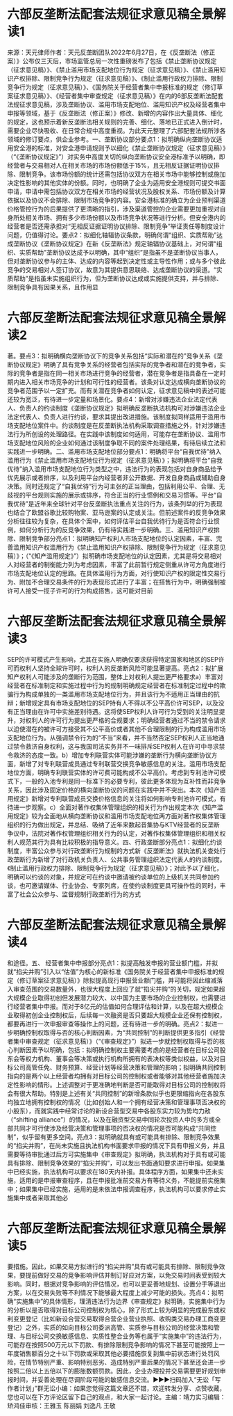 # 六部反垄断法配套法规征求意见稿全景解读1

来源：天元律师作者：天元反垄断团队2022年6月27日，在《反垄断法（修正案）》公布仅三天后，市场监管总局一次性重磅发布了包括《禁止垄断协议规定（征求意见稿）》、《禁止滥用市场支配地位行为规定（征求意见稿）》、《禁止滥用知识产权排除、限制竞争行为规定（征求意见稿）》、《制止滥用行政权力排除、限制竞争行为规定（征求意见稿）》、《国务院关于经营者集中申报标准的规定（修订草案征求意见稿）》、《经营者集中审查规定（征求意见稿）》在内的6部反垄断法配套法规征求意见稿，涉及垄断协议、滥用市场支配地位、滥用知识产权及经营者集中申报等领域，基于《反垄断法（修正案）》修改、新增的内容作出大量具体、细化的规定，这也预示着新反垄断法相关规则的完善、细化、落地已正式进入倒计时，需要企业尽快吸收、在日常合规中高度重视。为此天元整理了六部配套法规所涉各领域的修订要点，供企业参考。一、垄断协议部分要点1：拟明确纵向垄断协议适用安全港的标准，对安全港申请规则予以细化《禁止垄断协议规定（征求意见稿）》（“《垄断协议规定》”）对实务中高度关切的纵向垄断协议安全港标准予以明确，即经营者与交易相对人在相关市场的市场份额低于15%，且无相反证据证明协议排除、限制竞争。该市场份额的统计还需包括协议双方在相关市场中能够控制或施加决定性影响的其他实体的份额。同时，也明确了企业为适用安全港规则可提交书面申请，申请中需包括协议双方在相关市场的经营状况及股权关系、市场份额及计算依据以及协议不会排除、限制市场竞争的内容。安全港标准的确立为企业预判渠道价格管控行为的后果提供了更清晰的指引，涉及渠道管控的企业需要更加重视对自身所处相关市场、拥有多少市场份额以及市场竞争状况等进行分析。但安全港内的经营者是否还需承担对“无相反证据证明协议排除、限制竞争”举证责任等制度设计问题，仍值得讨论。要点2：拟细化轴辐协议条款，明确何谓“组织、实质帮助”达成垄断协议《垄断协议规定》在新《反垄断法》规定轴辐协议基础上，对何谓“组织、实质帮助”垄断协议达成予以明确，其中“组织”是指虽不是垄断协议当事人，但对垄断协议参与的主体、达成的内容等起到决定性或主导性作用；或与多个彼此竞争的交易相对人签订协议，故意为其提供意思联络、达成垄断协议的渠道。“实质帮助”是指虽未实施组织行为，但为垄断协议达成或实施提供支持，并与排除、限制竞争具有因果关系，且作用显

# 六部反垄断法配套法规征求意见稿全景解读2

著。要点3：拟明确横向垄断协议下的竞争关系包括“实际和潜在的”竞争关系《垄断协议规定》明确了具有竞争关系的经营者包括实际的竞争者和潜在的竞争者，实际的竞争者是指在同一相关市场进行竞争的经营者，潜在竞争者是指具备在一定时期内进入相关市场竞争的计划和可行性的经营者。该条对认定达成横向垄断协议的竞争者范围予以一定扩充。而有关潜在竞争者如何认定，征求意见稿中的表述可能还较为宽泛，有待进一步定量和场景化。要点4：新增对涉嫌违法企业法定代表人、负责人的约谈制度《垄断协议规定》拟明确反垄断执法机构可对涉嫌违法企业法定代表人、负责人进行约谈，要求其提出改进措施。该制度拟同样适用于滥用市场支配地位案件中。约谈制度是在反垄断执法机构采取调查措施之外，针对涉嫌违法行为所创设的处理路径。在实践中该制度如何适用，可能存在垄断协议、滥用市场支配地位风险的企业如何通过该制度争取不同的案件处理结果，有待后续立法和实践进一步明确。二、滥用市场支配地位部分要点1：明确将平台“自我优待”纳入滥用行为《禁止滥用市场支配地位行为规定（征求意见稿）》；拟明确将平台“自我优待”纳入滥用市场支配地位行为类型之中，违法行为的表现包括对自身商品给予优先展示或者排序，以及利用平台内经营者非公开数据、开发自身商品或辅助自身决策。同时还规定了“自我优待”行为可主张的正当理由，包括利用公平、合理、无歧视的平台规则实施的展示或排序，符合正当的行业惯例和交易习惯等。平台“自我优待”是近年来全球针对平台反垄断执法重点关注的行为，该条列举的行为表现也结合了欧盟谷歌比较购物案、亚马逊案的认定或关注。但前述案件的反竞争效果分析往往较为复杂，在具体个案中，如何评估平台自我优待行为是否符合行业惯例，如何分析行为的反竞争效果，仍有待实践进一步明确。三、滥用知识产权排除、限制竞争部分亮点1：拟明确知产权利人市场支配地位的认定因素，丰富、完善滥用知识产权滥用行为《禁止滥用知识产权排除、限制竞争行为规定（征求意见稿）》；（“《知产滥用规定》”）拟明确市场支配地位的认定因素，尤其是将交易相对人对经营者的制衡能力列为考虑因素，丰富了此前暂行规定侧重从许可方角度进行市场支配地位认定的思路。在具体滥用行为方面，对行使知识产权的限定性交易行为、附加不合理交易条件的行为表现形式进行了丰富；在搭售行为中，明确强制被许可人接受一揽子许可的行为构成搭售，这可能对目前

# 六部反垄断法配套法规征求意见稿全景解读3

SEP的许可模式产生影响，尤其在实施人明确仅要求获得特定国家和地区的SEP许可而权利人坚持全球许可时，权利人的反垄断风险可能显著提高。亮点2：拟扩展知产权利人可能涉及的垄断行为范围，整体上对权利人提出更严格要求a）丰富对经营者在标准制定和实施过程中行为的规制明确规定经营者在标准制定过程中的欺骗行为构成单独的一类滥用市场支配地位行为，并且该行为不适用正当理由的抗辩；新增规定具有市场支配地位的SEP持有人不得以不公平高价许可SEP，以及没有正当理由在许可中实施差别待遇。这将使SEP权利人许可行为受到的关注明显提升，对权利人的许可行为提出更严格的合规要求；明确经营者通过不当的禁令请求以迫使潜在的被许可方接受其不公平高价或者其他不合理限制的行为构成滥用市场支配地位行为。从强调禁令行为的“不当”来看，并不当然否定SEP权利人正当地通过禁令救济自身权利，这与我国司法实务并不一味排斥SEP权利人在许可中寻求禁令救济的态度一致。b）增加专利联营实体可能涉嫌的垄断行为横向垄断协议方面，新增了对专利联营成员通过专利联营交换竞争敏感信息的关注。滥用市场支配地位方面，明确专利联营实体的许可费可能构成不公平高价。考虑到专利池许可模式下，一般的入池专利是同一标准下的必要专利，彼此更多体现为互补性而非竞争关系，因此涉及固定价格的横向垄断协议的问题在实践中并不突出。本次《知产滥用规定》新增对专利联营成员交换价格信息的关注将如何影响专利池许可模式，有待进一步观察。c）全面对著作权集体管理组织的相关行为作出规定本次《知产滥用规定》较为全面地从横向垄断协议和滥用市场支配地位两方面对著作权集体管理组织的行为做出规定，并总结、吸纳了近年来数起音集协与KTV经营者的反垄断争议中，法院对著作权管理组织相关行为的认定，对著作权集体管理组织和相关权利人规范其行为具有比较积极的指导意义。四、行政垄断部分亮点1：拟细化约谈制度，丰富公众参与对行政垄断行为规制的方式新《反垄断法》就执法机关查处行政垄断行为新增了对行政机关负责人、公共事务管理组织法定代表人的约谈制度。《制止滥用行政权力排除、限制竞争行为规定（征求意见稿）》；对此予以了细化，明确可以约谈的对象，并规定可在约谈中邀请被约谈单位的上级机关共同参加约谈，也可邀请媒体、行业协会、专家列席，在使约谈制度更具可操作性的同时，丰富了社会公众参与、监督规制行政垄断行为的方式

# 六部反垄断法配套法规征求意见稿全景解读4

和途径。五、 经营者集中申报部分亮点1：拟提高触发申报的营业额门槛，并拟就“掐尖并购”引入以“估值”为核心的新标准《国务院关于经营者集中申报标准的规定（修订草案征求意见稿）》除拟提高现行申报营业额门槛，并可能将因此缩减落入审查范围的交易数量外，也很大程度上回应了就“掐尖并购”的关切，规定如果超大规模企业取得初创但发展潜力较大、以中国为主要市场的企业控制权，也需要进行经营者集中申报。而对于8亿元的估值如何合理评估和计算，以及在超大规模企业取得初创企业控制权后，后续每一次融资是否只要超大规模企业还保有控制权，都要再进行一次申报审查等操作上的问题，还有待进一步的明确。亮点2：拟进一步明确控制权取得与否的核心判断因素，为“共同控制”的判断提供更多指引《经营者集中审查规定（征求意见稿）》（“《审查规定》”）拟进一步就控制权取得与否的核心判断因素予以明确，包括：拟明确控制权主要需要考虑的是经营者在目标公司股东会等权力机构、董事会等决策或执行机构所拥有的表决权等类似权益，以及对目标公司高管任免、财务预算、经营计划等经营决策和管理的影响；拟明确共同控制指向的是两个以上经营者均拥有对目标公司的控制权或者能够对其他经营者施加决定性影响的情形。上述调整对于更准确地判断是否可能取得对目标公司的控制权将会有很大帮助。特别是上述有关“共同控制”的新增条款似乎也更限缩指向在各股东均独立地拥有控制权的情况（比如创始人和一个拥有经营决策和管理事项否决权的小股东），而就实践中经常讨论的新设合营型交易中各股东实力较为势均力敌（“shifting alliance”）的情况，以及在融资型交易中同轮次投资人中的多方或全部共同才可行使涉及经营决策和管理事项的否决权的情况是否可能构成“共同控制”，似乎留有更多空间。亮点3：拟明确就具有或可能具有排除、限制竞争效果的“掐尖并购”，在尚未实施且执法机构书面要求申报的情况下具有申报义务，并且需要等待审批通过后方可实施集中《审查规定》拟明确，执法机构对于具有或可能具有排除、限制竞争效果的“掐尖并购”，可以发出书面通知要求进行申报。如果集中已经实施，执法机构可以要求在180天内补报。具体程序方面，如果集中还未实施，适用的是申报审查程序，且在申报批准前交易方有等待义务，不能提前实施集中；如果集中已经实施，适用的是未依法申报调查程序，执法机构可以要求停止实施集中或者采取其他必

# 六部反垄断法配套法规征求意见稿全景解读5

要措施。因此，如果交易方拟进行的“掐尖并购”具有或可能具有排除、限制竞争效果，要提前做好交易的竞争影响评估并制订好应对方案，以免交易时间表受到较大影响。同时，根据对竞争影响的评估情况，也可以更妥善地规划、设置分手等退出方案，以在交易失败等不利情况下能够最大程度上减少可能的损失。亮点4：拟明确“实施集中”的具体情形，理清违法行为边界《审查规定》拟明确，实施集中行为的分析以是否取得对目标公司控制权为核心，除了形式上较为明显的完成股东或权利变更登记（比如新设合营交易取得合营企业营业执照、收购类交易办理工商变更登记）之外，实质的如向目标公司委派高管、实质参与目标公司的经营决策和管理、与目标公司交换敏感信息、实质性整合业务等也属于“实施集中”的违法行为，可能存在按照500万元以下罚款、有排除限制竞争影响的情况下甚至可能按照上一年度销售额百分之十以下罚款或采取其他必要措施恢复到集中前状态进行处罚风险，在情节特别严重、影响特别恶劣、造成特别严重后果的情况下甚至还会进一步按照二倍以上五倍以下的膨胀数额罚款。因此，企业办理投并交易需要更好规划申报时间，并妥善处理在尽调阶段可能的敏感信息交流。►►►扫码加入“无讼「写作者计划」”群无讼小编：如果您觉得这篇文章还不错，欢迎转发分享、点赞收藏，您也可以在下方评论区留下自己的观点，和大家一起讨论。主编：靖力实习编辑：矫鸿佳审核：王雅玉 陈丽娟 刘逸凡 王敬

